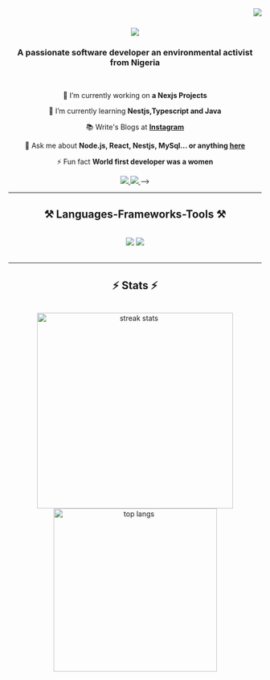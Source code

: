  <img align="right" src="https://visitor-badge.laobi.icu/badge?page_id=eno.eno" />

<h1 align="center">
    <img src="https://readme-typing-svg.herokuapp.com/?font=Righteous&size=35&center=true&vCenter=true&width=500&height=70&duration=4000&lines=Hi+There!+👋;+I'm+Agboola+Joel+Oluwafisayo!;" />
</h1>

<h3 align="center">A passionate software developer an environmental activist from Nigeria</h3>

<br/>

<div align="center">
 
 🔭 I’m currently working on **a Nexjs Projects**
 
 🌱 I’m currently learning **Nestjs,Typescript and Java**

 📚 Write's Blogs at **[Instagram](https://www.instagram.com/earth_frontiers/)**  

 💬 Ask me about **Node.js, React, Nestjs, MySql... or anything [here](https://github.com/AGBOOLA-JOEL)**

 ⚡ Fun fact **World first developer was a women**
 
 </div>
 
<div align="center"> 
  <a href="mailto:oluwafisayojoel@gmail.com">
    <img src="https://img.shields.io/badge/Gmail-333333?style=for-the-badge&logo=gmail&logoColor=red" />
  </a>
      <a href="https://x.com/Jud_the_fifth" target="_blank">
    <img src="https://img.shields.io/badge/Twitter-1DA1F2?style=for-the-badge&logo=twitter&logoColor=white" target="_blank" />
  </a>
<!--   <a href="https://linkedin.com/in/taqui-imam" target="_blank">
    <img src="https://img.shields.io/badge/LinkedIn-0077B5?style=for-the-badge&logo=linkedin&logoColor=white" target="_blank" />
  </a> -->
<!--   <a href="https://tinyurl.com/MdTaquiImam" target="_blank">
     <img src="https://img.shields.io/badge/Portfolio-FF5722?style=for-the-badge&logo=todoist&logoColor=white" target="_blank" /> <!-- sqlite, safari, google-chrome are other good icon options -->
  </a> -->
</div>

 <hr/>
 
<h2 align="center">⚒️ Languages-Frameworks-Tools ⚒️</h2>
<br/>
<div align="center">
    <img src="https://skillicons.dev/icons?i=react,mui,html,css,vscode,github,figma,tailwind,git" />
    <img src="https://skillicons.dev/icons?i=nodejs,javascript,typescript,express,firebase,mongodb,java,nextjs,mysql,nestjs" /><br>
</div>

<br/>
<hr/>

<h2 align="center">⚡ Stats ⚡</h2>
<br>
 
<div align=center>
  <img width=390 src="https://github-readme-streak-stats-salesp07.vercel.app/?user=AGBOOLA-JOEL&count_private=true&theme=react&border_radius=10" alt="streak stats"/>
  <img width=325 align="center" src="https://github-readme-stats-salesp07.vercel.app/api/top-langs/?username=AGBOOLA-JOEL&hide=HTML&langs_count=8&layout=compact&theme=react&border_radius=10&size_weight=0.5&count_weight=0.5&exclude_repo=github-readme-stats" alt="top langs" />
</div>

